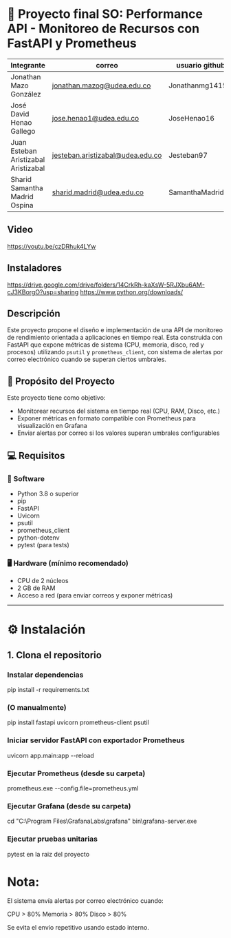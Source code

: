 # 🚀 Proyecto final SO:  Performance API - Monitoreo de Recursos con FastAPI y Prometheus

|Integrante|correo|usuario github|
|---|---|---|
|Jonathan Mazo González|jonathan.mazog@udea.edu.co|Jonathanmg1415|
|José David Henao Gallego|jose.henao1@udea.edu.co|JoseHenao16|
|Juan Esteban Aristizabal Aristizabal|jesteban.aristizabal@udea.edu.co|Jesteban97|
|Sharid Samantha Madrid Ospina|sharid.madrid@udea.edu.co|SamanthaMadrid19|

## Video
https://youtu.be/czDRhuk4LYw

## Instaladores
https://drive.google.com/drive/folders/14CrkRh-kaXsW-5RJXbu6AM-cJ3KBorgO?usp=sharing
https://www.python.org/downloads/

## Descripción
Este proyecto propone el diseño e implementación de una API de monitoreo de rendimiento orientada a aplicaciones en tiempo real. Esta construida con FastAPI que expone métricas de sistema (CPU, memoria, disco, red y procesos) utilizando `psutil` y `prometheus_client`, con sistema de alertas por correo electrónico cuando se superan ciertos umbrales.

## 📌 Propósito del Proyecto

Este proyecto tiene como objetivo:
- Monitorear recursos del sistema en tiempo real (CPU, RAM, Disco, etc.)
- Exponer métricas en formato compatible con Prometheus para visualización en Grafana
- Enviar alertas por correo si los valores superan umbrales configurables

## 💻 Requisitos

### 🧰 Software
- Python 3.8 o superior
- pip
- FastAPI
- Uvicorn
- psutil
- prometheus_client
- python-dotenv
- pytest (para tests)

### 🖥️ Hardware (mínimo recomendado)
- CPU de 2 núcleos
- 2 GB de RAM
- Acceso a red (para enviar correos y exponer métricas)
---

# ⚙️ Instalación

## 1. Clona el repositorio
### Instalar dependencias
pip install -r requirements.txt
### (O manualmente)
pip install fastapi uvicorn prometheus-client psutil

### Iniciar servidor FastAPI con exportador Prometheus
uvicorn app.main:app --reload

### Ejecutar Prometheus (desde su carpeta)
prometheus.exe --config.file=prometheus.yml

### Ejecutar Grafana (desde su carpeta)
cd "C:\Program Files\GrafanaLabs\grafana"
bin\grafana-server.exe

### Ejecutar pruebas unitarias 
pytest en la raiz del proyecto

# Nota:
El sistema envía alertas por correo electrónico cuando:

CPU > 80%
Memoria > 80%
Disco > 80%

Se evita el envío repetitivo usando estado interno.


